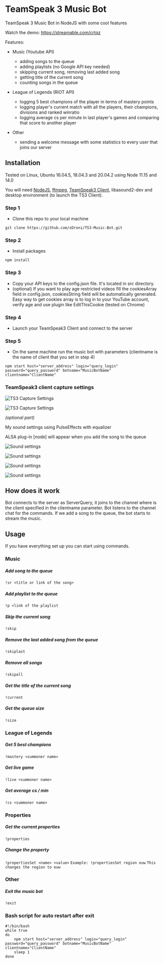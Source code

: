 # TeamSpeak 3 Music Bot
TeamSpeak 3 Music Bot in NodeJS with some cool features

Watch the demo: <a href="https://streamable.com/crtqz"/>https://streamable.com/crtqz</a>

Features:
- Music (Youtube API)
  - adding songs to the queue
  - adding playlists (no Google API key needed)
  - skipping current song, removing last added song
  - getting title of the current song
  - counting songs in the queue
  
- League of Legends (RIOT API)
  - logging 5 best champions of the player in terms of mastery points
  - logging player's current match with all the players, their champions, divisions and ranked winratio
  - logging average cs per minute in last player's games and comparing that score to another player

- Other
  - sending a welcome message with some statistics to every user that joins our server
  
## Installation
Tested on Linux, Ubuntu 16.04.5, 18.04.3 and 20.04.2 using Node 11.15 and 14.0

You will need <a href="https://nodejs.org/en/">NodeJS</a>, <a href="https://ffmpeg.org/">ffmpeg</a>, <a href="https://teamspeak.com/en/downloads/">TeamSpeak3 Client</a>, libasound2-dev and desktop environment (to launch the TS3 Client).

### Step 1
- Clone this repo to your local machine
```
git clone https://github.com/xDroni/TS3-Music-Bot.git
```
### Step 2
- Install packages
```
npm install
```
### Step 3
- Copy your API keys to the config.json file. It's located in src directory.
- (optional) If you want to play age restricted videos fill the cookiesArray field in config.json, cookiesString field will be automatically generated. Easy way to get cookies array is to log in to your YouTube account, verify age and use plugin like EditThisCookie (tested on Chrome)
### Step 4
- Launch your TeamSpeak3 Client and connect to the server

### Step 5 
- On the same machine run the music bot with parameters (clientname is the name of client that you set in step 4)
```
npm start host="server_address" login="query_login" password="query_password" botname="MusicBotName" clientname="ClientName"
```

### TeamSpeak3 client capture settings 
![TS3 Capture Settings](./images/TS3CaptureSettings.png)

![TS3 Capture Settings](./images/TS3PlaybackSettings.png)

*(optional part)*

My sound settings using PulseEffects with equalizer

ALSA plug-in [node] will appear when you add the song to the queue

![Sound settings](./images/PulseSettings1.png)

![Sound settings](./images/PulseSettings2.png)

![Sound settings](./images/PulseSettings3.png)

![Sound settings](./images/PulseSettings4.png)

## How does it work
Bot connects to the server as ServerQuery, it joins to the channel where is the client specified in the clientname parameter. Bot listens to the channel chat for the commands.
If we add a song to the queue, the bot starts to stream the music.

## Usage
If you have everything set up you can start using commands.

### Music
##### Add song to the queue
`!sr <title or link of the song>`

##### Add playlist to the queue
`!p <link of the playlist`

##### Skip the current song
`!skip`

##### Remove the last added song from the queue
`!skiplast`

##### Remove all songs
`!skipall`

##### Get the title of the current song
`!current`

##### Get the queue size
`!size`


### League of Legends
##### Get 5 best champions
`!mastery <summoner name>`

##### Get live game
`!live <summoner name>`

##### Get average cs / min
`!cs <summoner name>`

### Properties
##### Get the current properties
`!properties`

##### Change the property
`!propertiesSet <name> <value>`
`Example: !propertiesSet region euw`
`This changes the region to euw`

### Other
##### Exit the music bot
`!exit`

### Bash script for auto restart after exit
```
#!/bin/bash
while true
do
    npm start host="server_address" login="query_login" password="query_password" botname="MusicBotName" clientname="ClientName"
    sleep 1
done
```
